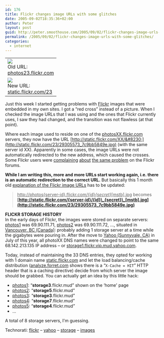 ```yaml
---
id: 176
title: Flickr changes image URLs with some glitches
date: 2005-09-02T18:35:36+02:00
author: Peter
layout: post
guid: http://peter.smoothouse.com/2005/09/02/flickr-changes-image-urls-with-some-glitches/
permalink: /2005/09/02/flickr-changes-image-urls-with-some-glitches/
categories:
  - internet
---
```

<table>
  <tr>
    <td>
      <img src="http://photos23.flickr.com/29305573_7c9bb5849e.jpg" border="0" /><br /> Old URL:<br /> <u>photos23.flickr.com</u>
    </td>
  </tr>
  
  <tr>
    <td>
      <img src="http://static.flickr.com/23/29305573_7c9bb5849e.jpg" border="0" /><br /> New URL:<br /> <u>static.flickr.com/23</u>
    </td>
  </tr>
</table>

Just this week I started getting problems with [Flickr](http://www.flickr.com) images that were embedded in my own sites. I got a &#8220;red cross&#8221; instead of a picture. When I checked the image URLs that I was using and the ones that Flickr currently uses, I saw they had changed, and the transition was not flawless (at that point).

Where each image used to reside on one of the [photosXX.flickr.com](http://photos23.flickr.com/29305573_7c9bb5849e.jpg) servers, they now have the URL [http://static.flickr.com/XX/&#8230;](http://static.flickr.com/23/29305573_7c9bb5849e.jpg) (with the same server id XX). Apparently in some cases, the image URLs were not automatically redirected to the new address, which caused the crosses. Some Flickr users were [complaining](http://www.flickr.com/forums/bugs/11414) [about](http://www.flickr.com/forums/help/11410) [the same problem](http://www.flickr.com/forums/help/11452) on the Flickr forums.

**While I am writing this, more and more URLs start working again, i.e. there is an automatic redirection to the correct URL.** But basically this 1 month old [explanation of the Flickr image URLs](http://digitalphotography.weblogsinc.com/entry/1234000650052735/) has to be updated:

> <u>http://photos{server-id}.flickr.com/{id}_{secret}_[mstb].jpg</u> becomes  
> **[http://static.flickr.com/{server-id}/{id}\_{secret}\_[mstb].jpg](http://static.flickr.com/23/29305573_7c9bb5849e.jpg)**

**FLICKR STORAGE HISTORY**  
In the early days of Flickr, the images were stored on separate servers: <u><a href="http://uptime.netcraft.com/up/graph?site=photos1.flickr.com">photos1</a></u> was 69.90.111.71, <u><a href="http://uptime.netcraft.com/up/graph?site=photos2.flickr.com">photos2</a></u> was 69.90.111.72, &#8230;, situated in [Vancouver, BC (Canada)](http://www.dnsstuff.com/tools/city.ch?ip=69.90.111.72): probably adding 1 storage server at a time while the gigabytes were pouring in. After the move to [Yahoo (Sunnyvale, CA)](http://www.dnsstuff.com/tools/city.ch?ip=68.142.213.135) in July of this year, all photoXX DNS names were changed to point to the same 68.142.213.135 IP address &#8211; or <u>storage1.flickr.vip.mud.yahoo.com</u>. 

Today, instead of maintaining the 33 DNS entries, they opted for working with 1 domain name <u>static.flickr.com</u> and let the load balancing/cache distribution ([analyze.forret.com](http://www.forret.com/projects/analyze/?url=http%3A%2F%2Fstatic.flickr.com%2F23%2F29305573_7c9bb5849e.jpg) shows there is a &#8220;`X-Cache = HIT`&#8221; HTTP header that is a caching directive) decide from which server the image should be grabbed. You can actually get an idea by this little hack:

  * [photos1](http://static.flickr.com/1/): &#8220;**storage3**.flickr.mud&#8221; shown on the &#8216;home' page 
  * [photos2](http://static.flickr.com/2/): &#8220;**storage5**.flickr.mud&#8221; 
  * [photos3](http://static.flickr.com/3/): &#8220;**storage3**.flickr.mud&#8221; 
  * [photos4](http://static.flickr.com/4/): &#8220;**storage7**.flickr.mud&#8221; 
  * [photos5](http://static.flickr.com/5/): &#8220;**storage4**.flickr.mud&#8221; 
  * &#8230; 

A total of 8 storage servers, I'm guessing.

Technorati: <a href="http://technorati.com/tag/flickr" rel="tag">flickr</a> &#8211; <a href="http://technorati.com/tag/yahoo" rel="tag">yahoo</a> &#8211; <a href="http://technorati.com/tag/storage" rel="tag">storage</a> &#8211; <a href="http://technorati.com/tag/images" rel="tag">images</a>